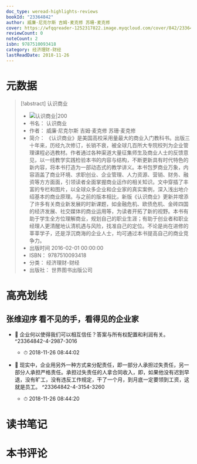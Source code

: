 ```yaml
---
doc_type: weread-highlights-reviews
bookId: "23364842"
author: 威廉·尼克尔斯 吉姆·麦克修 苏珊·麦克修
cover: https://wfqqreader-1252317822.image.myqcloud.com/cover/842/23364842/t7_23364842.jpg
reviewCount: 0
noteCount: 2
isbn: 9787510093418
category: 经济理财-财经
lastReadDate: 2018-11-26
---
```

# 元数据
> [!abstract] 认识商业
> - ![ 认识商业|200](https://wfqqreader-1252317822.image.myqcloud.com/cover/842/23364842/t7_23364842.jpg)
> - 书名： 认识商业
> - 作者： 威廉·尼克尔斯 吉姆·麦克修 苏珊·麦克修
> - 简介： 《认识商业》是美国高校采用量最大的商业入门教科书。出版三十年来，历经九次修订，长销不衰，被全球几百所大专院校列为企业管理课程必选教材。作者通过各种渠道大量征集师生及商业人士的反馈意见，以一线教学实践检验本书的内容与结构，不断更新具有时代特色的新内容，将本书打造为一部动态式的教学讲义。本书包罗商业万象，内容涵盖了商业环境、求职创业、企业管理、人力资源、营销、财务、融资等方方面面，引领读者全面掌握商业运作的相关知识。文中穿插了丰富的专栏和图片，以全球众多企业和企业家的真实案例，深入浅出地介绍基本的商业原理。与之前的版本相比，新版《认识商业》更新并增添了许多有关商业新发展的时新课题，如金融危机、欧债危机、金砖四国的经济发展、社交媒体的商业运用等，为读者开拓了新的视野。本书有助于学生全方位理解商业，规划自己的职业生涯；有助于创业者和职业经理人更清醒地认清机遇与风险，找准自己的定位。不论是尚在进修的莘莘学子，还是浮沉商海的企业人士，均可通过本书提高自己的商业竞争力。
> - 出版时间 2016-02-01 00:00:00
> - ISBN： 9787510093418
> - 分类： 经济理财-财经
> - 出版社： 世界图书出版公司

# 高亮划线

## 张维迎序 看不见的手，看得见的企业家


- 📌 企业何以使得我们可以相互信任？答案与所有权配置和利润有关。 ^23364842-4-2987-3016
    - ⏱ 2018-11-26 08:44:02 

- 📌 现实中，企业用另外一种方式来分配责任，即一部分人承担过失责任，另一部分人承担严格责任。承担过失责任的人拿合同收入，即，如果他没有迟到早退，没有旷工，没有违反工作规定，干了一个月，到月底一定要领到工资，这就是员工。 ^23364842-4-3154-3260
    - ⏱ 2018-11-26 08:44:20 
# 读书笔记

# 本书评论
